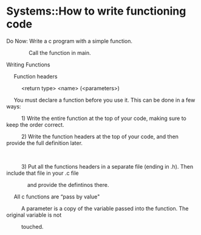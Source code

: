 # Systems::How to write functioning code

Do Now: Write a c program with a simple function.

               Call the function in main.

  


Writing Functions

     Function headers

          &lt;return type&gt; &lt;name&gt; (&lt;parameters&gt;)

  


     You must declare a function before you use it. This can be done in a few ways:

          1) Write the entire function at the top of your code, making sure to keep the order correct.

  


          2) Write the function headers at the top of your code, and then provide the full definition later.

          

          3) Put all the functions headers in a separate file (ending in .h). Then include that file in your .c file                                 

              and provide the defintinos there.

  


     All c functions are “pass by value"

          A parameter is a copy of the variable passed into the function. The original variable is not     

          touched.
